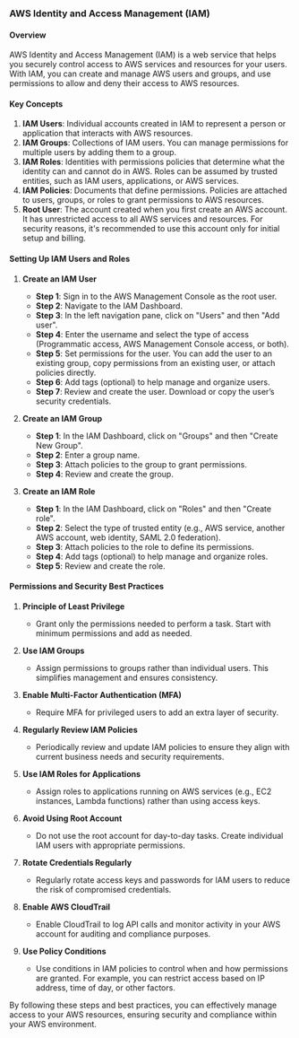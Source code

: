 ### AWS Identity and Access Management (IAM)

#### Overview

AWS Identity and Access Management (IAM) is a web service that helps you securely control access to AWS services and resources for your users. With IAM, you can create and manage AWS users and groups, and use permissions to allow and deny their access to AWS resources.

#### Key Concepts

1. **IAM Users**: Individual accounts created in IAM to represent a person or application that interacts with AWS resources.
2. **IAM Groups**: Collections of IAM users. You can manage permissions for multiple users by adding them to a group.
3. **IAM Roles**: Identities with permissions policies that determine what the identity can and cannot do in AWS. Roles can be assumed by trusted entities, such as IAM users, applications, or AWS services.
4. **IAM Policies**: Documents that define permissions. Policies are attached to users, groups, or roles to grant permissions to AWS resources.
5. **Root User**: The account created when you first create an AWS account. It has unrestricted access to all AWS services and resources. For security reasons, it's recommended to use this account only for initial setup and billing.

#### Setting Up IAM Users and Roles

1. **Create an IAM User**
   - **Step 1**: Sign in to the AWS Management Console as the root user.
   - **Step 2**: Navigate to the IAM Dashboard.
   - **Step 3**: In the left navigation pane, click on "Users" and then "Add user".
   - **Step 4**: Enter the username and select the type of access (Programmatic access, AWS Management Console access, or both).
   - **Step 5**: Set permissions for the user. You can add the user to an existing group, copy permissions from an existing user, or attach policies directly.
   - **Step 6**: Add tags (optional) to help manage and organize users.
   - **Step 7**: Review and create the user. Download or copy the user’s security credentials.

2. **Create an IAM Group**
   - **Step 1**: In the IAM Dashboard, click on "Groups" and then "Create New Group".
   - **Step 2**: Enter a group name.
   - **Step 3**: Attach policies to the group to grant permissions.
   - **Step 4**: Review and create the group.

3. **Create an IAM Role**
   - **Step 1**: In the IAM Dashboard, click on "Roles" and then "Create role".
   - **Step 2**: Select the type of trusted entity (e.g., AWS service, another AWS account, web identity, SAML 2.0 federation).
   - **Step 3**: Attach policies to the role to define its permissions.
   - **Step 4**: Add tags (optional) to help manage and organize roles.
   - **Step 5**: Review and create the role.

#### Permissions and Security Best Practices

1. **Principle of Least Privilege**
   - Grant only the permissions needed to perform a task. Start with minimum permissions and add as needed.

2. **Use IAM Groups**
   - Assign permissions to groups rather than individual users. This simplifies management and ensures consistency.

3. **Enable Multi-Factor Authentication (MFA)**
   - Require MFA for privileged users to add an extra layer of security.

4. **Regularly Review IAM Policies**
   - Periodically review and update IAM policies to ensure they align with current business needs and security requirements.

5. **Use IAM Roles for Applications**
   - Assign roles to applications running on AWS services (e.g., EC2 instances, Lambda functions) rather than using access keys.

6. **Avoid Using Root Account**
   - Do not use the root account for day-to-day tasks. Create individual IAM users with appropriate permissions.

7. **Rotate Credentials Regularly**
   - Regularly rotate access keys and passwords for IAM users to reduce the risk of compromised credentials.

8. **Enable AWS CloudTrail**
   - Enable CloudTrail to log API calls and monitor activity in your AWS account for auditing and compliance purposes.

9. **Use Policy Conditions**
   - Use conditions in IAM policies to control when and how permissions are granted. For example, you can restrict access based on IP address, time of day, or other factors.

By following these steps and best practices, you can effectively manage access to your AWS resources, ensuring security and compliance within your AWS environment.